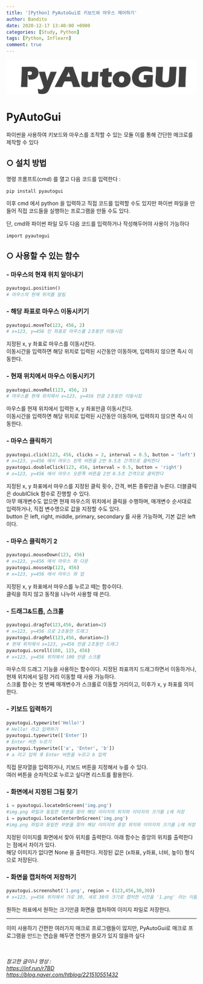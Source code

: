 ```yaml
---
title: '[Python] PyAutoGui로 키보드와 마우스 제어하기'
author: Bandito
date: 2020-12-17 13:40:00 +0900
categories: [Study, Python]
tags: [Python, Inflearn]
comment: true
---
```


![Alt text](/assets/img/posting/17_pyautogui.jpg)

# PyAutoGui

파이썬을 사용하여 키보드와 마우스를 조작할 수 있는 모듈
이를 통해 간단한 메크로를 제작할 수 있다

## ○ 설치 방법

명령 프롬프트(cmd) 를 열고 다음 코드를 입력한다 :
```console
pip install pyautogui
```

이후 cmd 에서 python 을 입력하고 직접 코드를 입력할 수도 있지만
파이썬 파일을 만들어 직접 코드들을 실행하는 프로그램을 만들 수도 있다.

단, cmd와 파이썬 파일 모두 다음 코드를 입력하거나 작성해두어야 사용이 가능하다
```console
import pyautogui
```


## ○ 사용할 수 있는 함수

### - 마우스의 현재 위치 알아내기
```python
pyautogui.position()
# 마우스의 현재 위치를 알림
```

### - 해당 좌표로 마우스 이동시키기
```python
pyautogui.moveTo(123, 456, 2)
# x=123, y=456 인 좌표로 마우스를 2초동안 이동시킴
```
지정된 x, y 좌표로 마우스를 이동시킨다.  
이동시간을 입력하면 해당 위치로 입력된 시간동안 이동하며, 입력하지 않으면 즉시 이동한다.


### - 현재 위치에서 마우스 이동시키기
```python
pyautogui.moveRel(123, 456, 2)
# 마우스를 현재 위치에서 x=123, y=456 만큼 2초동안 이동시킴
```
마우스를 현재 위치에서 입력한 x, y 좌표만큼 이동시킨다.  
이동시간을 입력하면 해당 위치로 입력된 시간동안 이동하며, 입력하지 않으면 즉시 이동한다.


### - 마우스 클릭하기
```python
pyautogui.click(123, 456, clicks = 2, interval = 0.5, button = 'left')
# x=123, y=456 에서 마우스 왼쪽 버튼을 2번 0.5초 간격으로 클릭한다
pyautogui.doubleClick(123, 456, interval = 0.5, button = 'right')
# x=123, y=456 에서 마우스 오른쪽 버튼을 2번 0.5초 간격으로 클릭한다
```
지정된 x, y 좌표에서 마우스를 지정된 클릭 횟수, 간격, 버튼 종류만큼 누른다.
더블클릭은 doublClick 함수로 진행할 수 있다.   
아무 매개변수도 없으면 현재 마우스의 위치에서 클릭을 수행하며, 매개변수 순서대로 입력하거나, 직접 변수명으로 값을 지정할 수도 있다.  
button 은 left, right, middle, primary, secondary 를 사용 가능하며, 기본 값은 left 이다.


### - 마우스 클릭하기 2
```python
pyautogui.mouseDown(123, 456)
# x=123, y=456 에서 마우스 좌 다운
pyautogui.mouseUp(123, 456)
# x=123, y=456 에서 마우스 좌 업
```
지정된 x, y 좌표에서 마우스를 누르고 떼는 함수이다.  
클릭을 하지 않고 동작을 나누어 사용할 때 쓴다.


### - 드래그&드롭, 스크롤
```python
pyautogui.dragTo(123,456, duration=2)
# x=123, y=456 으로 2초동안 드래그
pyautogui.dragRel(123,456, duration=2)
# 현재 위치에서 x=123, y=456 만큼 2초동안 드래그
pyautogui.scroll(100, 123, 456)
# x=123, y=456 위치에서 100 만큼 스크롤
```
마우스의 드래그 기능을 사용하는 함수이다. 지정된 좌표까지 드래그하면서 이동하거나,  
현재 위치에서 일정 거리 이동할 때 사용 가능하다.  
스크롤 함수는 첫 번째 매개변수가 스크롤로 이동할 거리이고, 이후가 x, y 좌표를 의미한다.


### - 키보드 입력하기
```python
pyautogui.typewrite('Hello!')
# Hello! 라고 입력하기
pyautogui.typewrite(['Enter'])
# Enter 버튼 누르기
pyautogui.typewrite(['a', 'Enter', 'b'])
# a 라고 입력 후 Enter 버튼을 누르고 b 입력
```
직접 문자열을 입력하거나, 키보드 버튼을 지정해서 누를 수 있다.  
여러 버튼을 순차적으로 누르고 싶다면 리스트를 활용한다.


### - 화면에서 지정된 그림 찾기
```python
i = pyautogui.locateOnScreen('img.png')
#img.png 파일과 동일한 부분을 찾아 해당 이미지의 위치와 이미지의 크기를 i에 저장
i = pyautogui.locateCenterOnScreen('img.png')
#img.png 파일과 동일한 부분을 찾아 해당 이미지의 중앙 위치와 이미지의 크기를 i에 저장
```
지정된 이미지를 화면에서 찾아 위치를 출력한다. 아래 함수는 중앙의 위치를 출력한다는 점에서 차이가 있다.  
해당 이미지가 없다면 None 을 출력한다.
저장된 값은 (x좌표, y좌표, 너비, 높이) 형식으로 저장된다.


### - 화면을 캡처하여 저장하기
```python
pyautogui.screenshot('1.png', region = (123,456,30,30))
# x=123, y=456 위치에서 가로 30, 세로 30의 크기로 캡처한 사진을 '1.png' 라는 이름으로 저장
```
원하는 좌표에서 원하는 크기만큼 화면을 캡처하여 이미지 파일로 저장한다.


***

이미 사용하기 간편한 여러가지 매크로 프로그램들이 많지만, PyAutoGui로 매크로 프로그램을 만드는 연습을 해두면 언젠가 쓸모가 있지 않을까 싶다   
<br/><br/>






_참고한 글이나 영상 :_   
_<https://inf.run/r7BD>_   
_<https://blog.naver.com/htblog/221510551432>_
